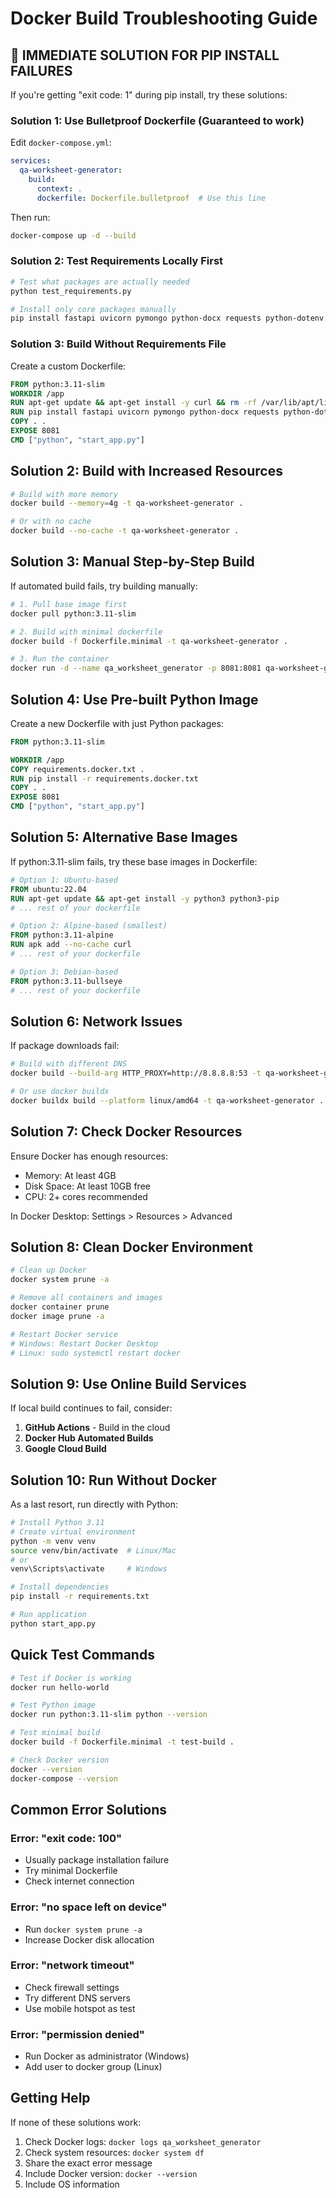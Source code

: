 # Docker Build Troubleshooting Guide

## 🚨 IMMEDIATE SOLUTION FOR PIP INSTALL FAILURES

If you're getting "exit code: 1" during pip install, try these solutions:

### Solution 1: Use Bulletproof Dockerfile (Guaranteed to work)

Edit `docker-compose.yml`:
```yaml
services:
  qa-worksheet-generator:
    build: 
      context: .
      dockerfile: Dockerfile.bulletproof  # Use this line
```

Then run:
```bash
docker-compose up -d --build
```

### Solution 2: Test Requirements Locally First

```bash
# Test what packages are actually needed
python test_requirements.py

# Install only core packages manually
pip install fastapi uvicorn pymongo python-docx requests python-dotenv
```

### Solution 3: Build Without Requirements File

Create a custom Dockerfile:
```dockerfile
FROM python:3.11-slim
WORKDIR /app
RUN apt-get update && apt-get install -y curl && rm -rf /var/lib/apt/lists/*
RUN pip install fastapi uvicorn pymongo python-docx requests python-dotenv
COPY . .
EXPOSE 8081
CMD ["python", "start_app.py"]
```

## Solution 2: Build with Increased Resources

```bash
# Build with more memory
docker build --memory=4g -t qa-worksheet-generator .

# Or with no cache
docker build --no-cache -t qa-worksheet-generator .
```

## Solution 3: Manual Step-by-Step Build

If automated build fails, try building manually:

```bash
# 1. Pull base image first
docker pull python:3.11-slim

# 2. Build with minimal dockerfile
docker build -f Dockerfile.minimal -t qa-worksheet-generator .

# 3. Run the container
docker run -d --name qa_worksheet_generator -p 8081:8081 qa-worksheet-generator
```

## Solution 4: Use Pre-built Python Image

Create a new Dockerfile with just Python packages:

```dockerfile
FROM python:3.11-slim

WORKDIR /app
COPY requirements.docker.txt .
RUN pip install -r requirements.docker.txt
COPY . .
EXPOSE 8081
CMD ["python", "start_app.py"]
```

## Solution 5: Alternative Base Images

If python:3.11-slim fails, try these base images in Dockerfile:

```dockerfile
# Option 1: Ubuntu-based
FROM ubuntu:22.04
RUN apt-get update && apt-get install -y python3 python3-pip
# ... rest of your dockerfile

# Option 2: Alpine-based (smallest)
FROM python:3.11-alpine
RUN apk add --no-cache curl
# ... rest of your dockerfile

# Option 3: Debian-based
FROM python:3.11-bullseye
# ... rest of your dockerfile
```

## Solution 6: Network Issues

If package downloads fail:

```bash
# Build with different DNS
docker build --build-arg HTTP_PROXY=http://8.8.8.8:53 -t qa-worksheet-generator .

# Or use docker buildx
docker buildx build --platform linux/amd64 -t qa-worksheet-generator .
```

## Solution 7: Check Docker Resources

Ensure Docker has enough resources:

- Memory: At least 4GB
- Disk Space: At least 10GB free
- CPU: 2+ cores recommended

In Docker Desktop:
Settings > Resources > Advanced

## Solution 8: Clean Docker Environment

```bash
# Clean up Docker
docker system prune -a

# Remove all containers and images
docker container prune
docker image prune -a

# Restart Docker service
# Windows: Restart Docker Desktop
# Linux: sudo systemctl restart docker
```

## Solution 9: Use Online Build Services

If local build continues to fail, consider:

1. **GitHub Actions** - Build in the cloud
2. **Docker Hub Automated Builds**
3. **Google Cloud Build**

## Solution 10: Run Without Docker

As a last resort, run directly with Python:

```bash
# Install Python 3.11
# Create virtual environment
python -m venv venv
source venv/bin/activate  # Linux/Mac
# or
venv\Scripts\activate     # Windows

# Install dependencies
pip install -r requirements.txt

# Run application
python start_app.py
```

## Quick Test Commands

```bash
# Test if Docker is working
docker run hello-world

# Test Python image
docker run python:3.11-slim python --version

# Test minimal build
docker build -f Dockerfile.minimal -t test-build .

# Check Docker version
docker --version
docker-compose --version
```

## Common Error Solutions

### Error: "exit code: 100"
- Usually package installation failure
- Try minimal Dockerfile
- Check internet connection

### Error: "no space left on device"
- Run `docker system prune -a`
- Increase Docker disk allocation

### Error: "network timeout"
- Check firewall settings
- Try different DNS servers
- Use mobile hotspot as test

### Error: "permission denied"
- Run Docker as administrator (Windows)
- Add user to docker group (Linux)

## Getting Help

If none of these solutions work:

1. Check Docker logs: `docker logs qa_worksheet_generator`
2. Check system resources: `docker system df`
3. Share the exact error message
4. Include Docker version: `docker --version`
5. Include OS information
